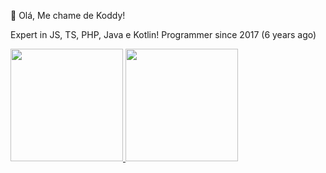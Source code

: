 👋 Olá, Me chame de Koddy!

Expert in JS, TS, PHP, Java e Kotlin!
Programmer since 2017 (6 years ago)
<br>

<div>
  <a href="https://github.com/koddydev">
  <img height="180em" src="https://github-readme-stats.vercel.app/api?username=koddydev&show_icons=true&theme=dracula&include_all_commits=true&count_private=true"/>
  <img height="180em" src="https://github-readme-stats.vercel.app/api/top-langs/?username=koddydev&layout=compact&langs_count=7&theme=dracula"/>
</div>
